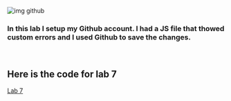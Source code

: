 ![img github](https://www.sferalabs.cc/wp-content/uploads/github-logo-white.png)

### In this lab I setup my Github account. I had a JS file that thowed custom errors and I used Github to save the changes. 

<br>

## Here is the code for lab 7
[Lab 7](https://github.com/tguthrie1765/cit281-lab7/blob/76a323e08b1d7611771e40889711f02e78ad3180/lab7.js)
